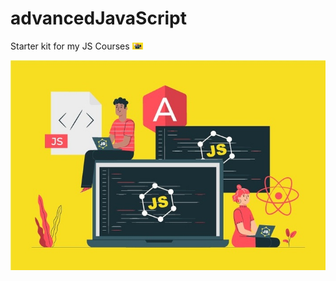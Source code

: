 # advancedJavaScript
Starter kit for my JS Courses
<a href="https://github.com/Sina-Afshar/jscamp"> <img width=17 src="https://github.com/Sina-Afshar/jscamp/blob/master/img/JavaScriptCourse.jpg"></a>

<p align="center"><img src="img/JavaScriptCourse.jpg"></p>
